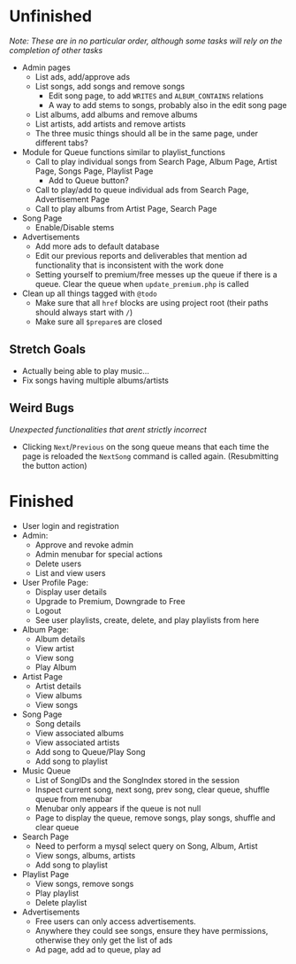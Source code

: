 # Unfinished
*Note: These are in no particular order, although some tasks will rely on the completion of other tasks*
 - Admin pages
    - List ads, add/approve ads
    - List songs, add songs and remove songs
        - Edit song page, to add `WRITES` and `ALBUM_CONTAINS` relations
        - A way to add stems to songs, probably also in the edit song page
    - List albums, add albums and remove albums
    - List artists, add artists and remove artists
    - The three music things should all be in the same page, under different tabs?
 - Module for Queue functions similar to playlist_functions
    - Call to play individual songs from Search Page, Album Page, Artist Page, Songs Page, Playlist Page
        - Add to Queue button?
    - Call to play/add to queue individual ads from Search Page, Advertisement Page
    - Call to play albums from Artist Page, Search Page
 - Song Page
    - Enable/Disable stems
 - Advertisements
    - Add more ads to default database
    - Edit our previous reports and deliverables that mention ad functionality that is inconsistent with the work done
    - Setting yourself to premium/free messes up the queue if there is a queue. Clear the queue when `update_premium.php` is called
 - Clean up all things tagged with `@todo`
    - Make sure that all `href` blocks are using project root (their paths should always start with `/`)
    - Make sure all `$prepare`s are closed

## Stretch Goals
 - Actually being able to play music...
 - Fix songs having multiple albums/artists

## Weird Bugs
*Unexpected functionalities that arent strictly incorrect*
 - Clicking `Next`/`Previous` on the song queue means that each time the page is reloaded the `NextSong` command is called again. (Resubmitting the button action)

# Finished
 - User login and registration
 - Admin:
    - Approve and revoke admin
    - Admin menubar for special actions
    - Delete users
    - List and view users
 - User Profile Page:
    - Display user details
    - Upgrade to Premium, Downgrade to Free
    - Logout
    - See user playlists, create, delete, and play playlists from here
 - Album Page:
    - Album details
    - View artist
    - View song
    - Play Album
 - Artist Page
    - Artist details
    - View albums
    - View songs
 - Song Page
    - Song details
    - View associated albums
    - View associated artists
    - Add song to Queue/Play Song
    - Add song to playlist
 - Music Queue
    - List of SongIDs and the SongIndex stored in the session
    - Inspect current song, next song, prev song, clear queue, shuffle queue from menubar
    - Menubar only appears if the queue is not null
    - Page to display the queue, remove songs, play songs, shuffle and clear queue
 - Search Page
    - Need to perform a mysql select query on Song, Album, Artist
    - View songs, albums, artists
    - Add song to playlist
 - Playlist Page
    - View songs, remove songs
    - Play playlist
    - Delete playlist
 - Advertisements
    - Free users can only access advertisements.
    - Anywhere they could see songs, ensure they have permissions, otherwise they only get the list of ads
    - Ad page, add ad to queue, play ad
